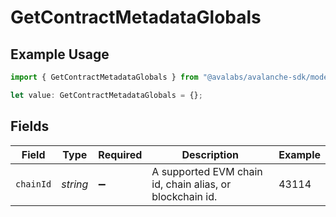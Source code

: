 # GetContractMetadataGlobals

## Example Usage

```typescript
import { GetContractMetadataGlobals } from "@avalabs/avalanche-sdk/models/operations";

let value: GetContractMetadataGlobals = {};
```

## Fields

| Field                                                    | Type                                                     | Required                                                 | Description                                              | Example                                                  |
| -------------------------------------------------------- | -------------------------------------------------------- | -------------------------------------------------------- | -------------------------------------------------------- | -------------------------------------------------------- |
| `chainId`                                                | *string*                                                 | :heavy_minus_sign:                                       | A supported EVM chain id, chain alias, or blockchain id. | 43114                                                    |